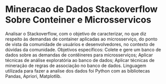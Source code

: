 # Mineracao de Dados Stackoverflow Sobre Conteiner e Microsservicos
Analisar o Stackoverflow, com o objetivo de caracterizar, no que diz respeito às demandas de container aplicadas ao microsserviço, do ponto de vista da comunidade de usuários e desenvolvedores, no contexto de dúvidas da comunidade. Objetivos específicos: Colete e gere um banco de dados sobre as demandas de contêineres para microsserviços; Aplicar técnicas de análise exploratória ao banco de dados; Aplicar técnicas de mineração de regras de associação no banco de dados. Linguagem utilizada para fazer a analise dos dados foi Python com as bibliotecas Pandas, Apriori, Matplotlib.

